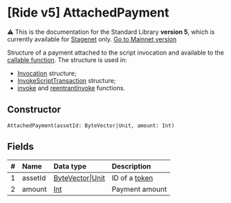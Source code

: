 # [Ride v5] AttachedPayment

:warning: This is the documentation for the Standard Library **version 5**, which is currently available for [Stagenet](/en/blockchain/blockchain-network/) only. [Go to Mainnet version](/en/ride/structures/common-structures/attached-payment)

Structure of a payment attached to the script invocation and available to the [callable function](/en/ride/v5/functions/callable-function). The structure is used in:
* [Invocation](/en/ride/v5/structures/common-structures/invocation) structure;
* [InvokeScriptTransaction](/en/ride/v5/structures/transaction-structures/invoke-script-transaction) structure;
* [invoke](/en/ride/v5/functions/built-in-functions/dapp-to-dapp#invoke) and [reentrantInvoke](/en/ride/v5/functions/built-in-functions/dapp-to-dapp#reentrantinvoke) functions.

## Constructor

``` ride
AttachedPayment(assetId: ByteVector|Unit, amount: Int)
```

## Fields

|   #   | Name | Data type | Description |
| :--- | :--- | :--- | :--- |
| 1 | assetId | [ByteVector](/en/ride/v5/data-types/byte-vector)&#124;[Unit](/en/ride/v5/data-types/unit) | ID of a [token](/en/blockchain/token/) |
| 2 | amount | [Int](/en/ride/v5/data-types/int) | Payment amount |
